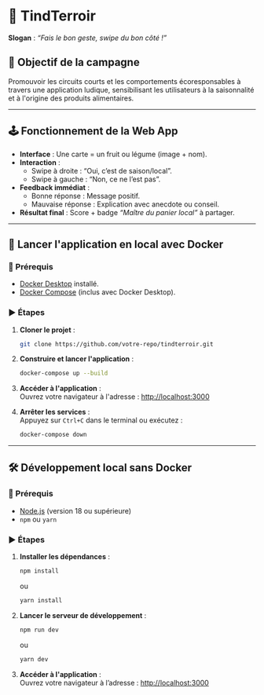 # 🌱 TindTerroir  
**Slogan** : *“Fais le bon geste, swipe du bon côté !”*

## 📌 Objectif de la campagne  
Promouvoir les circuits courts et les comportements écoresponsables à travers une application ludique, sensibilisant les utilisateurs à la saisonnalité et à l'origine des produits alimentaires.

---

## 🕹️ Fonctionnement de la Web App  
- **Interface** : Une carte = un fruit ou légume (image + nom).  
- **Interaction** :  
  - Swipe à droite : “Oui, c’est de saison/local”.  
  - Swipe à gauche : “Non, ce ne l’est pas”.  
- **Feedback immédiat** :  
  - Bonne réponse : Message positif.  
  - Mauvaise réponse : Explication avec anecdote ou conseil.  
- **Résultat final** : Score + badge *“Maître du panier local”* à partager.

---

## 🚀 Lancer l'application en local avec Docker  

### 🧰 Prérequis  
- [Docker Desktop](https://www.docker.com/products/docker-desktop) installé.  
- [Docker Compose](https://docs.docker.com/compose/install/) (inclus avec Docker Desktop).

### ▶️ Étapes  
1. **Cloner le projet** :  
   ```bash
   git clone https://github.com/votre-repo/tindterroir.git
   ```

2. **Construire et lancer l'application** :  
   ```bash
   docker-compose up --build
   ```

3. **Accéder à l'application** :  
   Ouvrez votre navigateur à l'adresse : [http://localhost:3000](http://localhost:3000)

4. **Arrêter les services** :  
   Appuyez sur `Ctrl+C` dans le terminal ou exécutez :  
   ```bash
   docker-compose down
   ```

---

## 🛠️ Développement local sans Docker  

### 🧰 Prérequis  
- [Node.js](https://nodejs.org/) (version 18 ou supérieure)  
- `npm` ou `yarn`

### ▶️ Étapes  
1. **Installer les dépendances** :  
   ```bash
   npm install
   ```
   ou  
   ```bash
   yarn install
   ```

2. **Lancer le serveur de développement** :  
   ```bash
   npm run dev
   ```
   ou  
   ```bash
   yarn dev
   ```

3. **Accéder à l'application** :  
   Ouvrez votre navigateur à l’adresse : [http://localhost:3000](http://localhost:3000)
